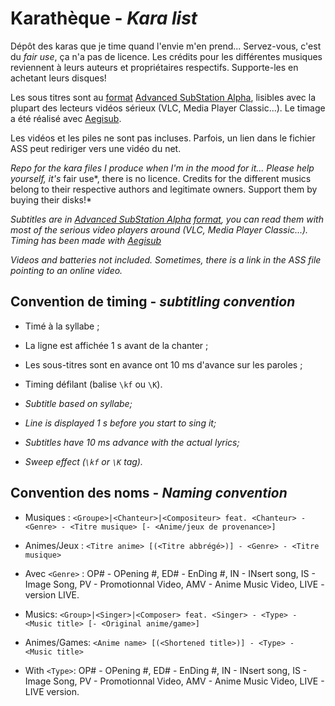 # Karathèque - *Kara list*

Dépôt des karas que je time quand l'envie m'en prend... Servez-vous, c'est du *fair use*, ça n'a pas de licence. Les crédits pour les différentes musiques reviennent à leurs auteurs et propriétaires respectifs. Supporte-les en achetant leurs disques!

Les sous titres sont au [format](http://docs.aegisub.org/3.2/ASS_Tags/) [Advanced SubStation Alpha](https://en.wikipedia.org/wiki/SubStation_Alpha), lisibles avec la plupart des lecteurs vidéos sérieux (VLC, Media Player Classic...). Le timage a été réalisé avec [Aegisub](http://www.aegisub.org/).

Les vidéos et les piles ne sont pas incluses. Parfois, un lien dans le fichier ASS peut rediriger vers une vidéo du net.

*Repo for the kara files I produce when I'm in the mood for it... Please help yourself, it's* fair use*, there is no licence. Credits for the different musics belong to their respective authors and legitimate owners. Support them by buying their disks!*

*Subtitles are in [Advanced SubStation Alpha](https://en.wikipedia.org/wiki/SubStation_Alpha) [format](http://docs.aegisub.org/3.2/ASS_Tags/), you can read them with most of the serious video players around (VLC, Media Player Classic...). Timing has been made with [Aegisub](http://www.aegisub.org/)*

*Videos and batteries not included. Sometimes, there is a link in the ASS file pointing to an online video.*

## Convention de timing - *subtitling convention*


* Timé à la syllabe ;
* La ligne est affichée 1 s avant de la chanter ;
* Les sous-titres sont en avance ont 10 ms d'avance sur les paroles ;
* Timing défilant (balise `\kf` ou `\K`).


* *Subtitle based on syllabe;*
* *Line is displayed 1 s before you start to sing it;*
* *Subtitles have 10 ms advance with the actual lyrics;*
* *Sweep effect (`\kf` or `\K` tag).*


## Convention des noms - *Naming convention*

* Musiques : `<Groupe>|<Chanteur>|<Compositeur> feat. <Chanteur> - <Genre> - <Titre musique> [- <Anime/jeux de provenance>]`
* Animes/Jeux : `<Titre anime> [(<Titre abbrégé>)] - <Genre> - <Titre musique>`
* Avec `<Genre>` : OP# - OPening #, ED# - EnDing #,	IN - INsert song,	IS - Image Song, PV - Promotionnal Video,	AMV - Anime Music Video, LIVE - version LIVE.



* Musics: `<Group>|<Singer>|<Composer> feat. <Singer> - <Type> - <Music title> [- <Original anime/game>]`
* Animes/Games: `<Anime name> [(<Shortened title>)] - <Type> - <Music title>`
* With `<Type>`: OP# - OPening #, ED# - EnDing #,	IN - INsert song,	IS - Image Song, PV - Promotionnal Video,	AMV - Anime Music Video, LIVE - LIVE version.


